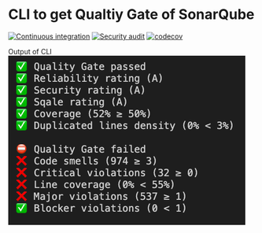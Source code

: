 # CLI to get Qualtiy Gate of SonarQube

[![Continuous integration](https://github.com/dcuenot/sonar-qg-in-cli/workflows/Continuous%20integration/badge.svg)](https://github.com/dcuenot/sonar-qg-in-cli/actions?query=workflow%3A%22Continuous+integration%22)
[![Security audit](https://github.com/dcuenot/sonar-qg-in-cli/workflows/Security%20audit/badge.svg)](https://github.com/dcuenot/sonar-qg-in-cli/actions?query=workflow%3A%22Security+audit%22)
[![codecov](https://codecov.io/gh/dcuenot/sonar-qg-in-cli/branch/master/graph/badge.svg)](https://codecov.io/gh/dcuenot/sonar-qg-in-cli)



Output of CLI
![Output](docs/cli_result.png?raw=true "CLI Output")